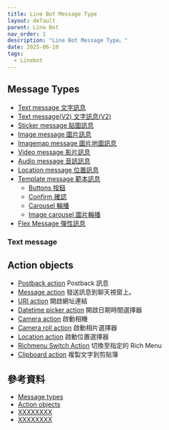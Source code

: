 ```yaml
---
title: Line Bot Message Type
layout: default
parent: Line Bot
nav_order: 1
description: "Line Bot Message Type。"
date: 2025-06-10
tags:
  - Linebot
---
```


## Message Types
- [Text message 文字訊息](https://developers.line.biz/en/reference/messaging-api/#text-message)
- [Text message(V2) 文字訊息(V2)](https://developers.line.biz/en/reference/messaging-api/#text-message-v2)
- [Sticker message 貼圖訊息](https://developers.line.biz/en/reference/messaging-api/#messages)
- [Image message 圖片訊息](https://developers.line.biz/en/reference/messaging-api/#image-messages)
- [Imagemap message 圖片地圖訊息](https://developers.line.biz/en/reference/messaging-api/#imagemap-messages) 
- [Video message 影片訊息](https://developers.line.biz/en/reference/messaging-api/#video-messages)
- [Audio message 音訊訊息](https://developers.line.biz/en/reference/messaging-api/#audio-message)
- [Location message 位置訊息](https://developers.line.biz/en/reference/messaging-api/#location-messages)
- [Template message 範本訊息](https://developers.line.biz/en/reference/messaging-api/#template-messages)
  - [Buttons 按鈕](https://developers.line.biz/en/reference/messaging-api/#buttons)
  - [Confirm 確認](https://developers.line.biz/en/reference/messaging-api/#confirm)
  - [Carousel 輪播](https://developers.line.biz/en/reference/messaging-api/#carousel)
  - [Image carousel 圖片輪播](https://developers.line.biz/en/reference/messaging-api/#image-carousel)
- [Flex Message 彈性訊息](https://developers.line.biz/en/reference/messaging-api/#flex-messages)

### Text message


## Action objects
- [Postback action](https://developers.line.biz/en/reference/messaging-api/#postback-action) Postback 訊息
- [Message action](https://developers.line.biz/en/reference/messaging-api/#message-action) 發送訊息到聊天視窗上。
- [URI action](https://developers.line.biz/en/reference/messaging-api/#uri-action) 開啟網址連結
- [Datetime picker action](https://developers.line.biz/en/reference/messaging-api/#datetime-picker-action) 開啟日期時間選擇器
- [Camera action](https://developers.line.biz/en/reference/messaging-api/#camera-action) 啟動相機
- [Camera roll action](https://developers.line.biz/en/reference/messaging-api/#camera-roll-action) 啟動相片選擇器
- [Location action](https://developers.line.biz/en/reference/messaging-api/#location-action) 啟動位置選擇器
- [Richmenu Switch Action](https://developers.line.biz/en/reference/messaging-api/#richmenu-switch-action) 切換至指定的 Rich Menu
- [Clipboard action](https://developers.line.biz/en/reference/messaging-api/#clipboard-action) 複製文字到剪貼簿





## 參考資料
- <a target="_blank" href="https://developers.line.biz/en/docs/messaging-api/message-types/">Message types</a>
- <a target="_blank" href="https://developers.line.biz/en/reference/messaging-api/#action-objects">Action objects</a>
- <a target="_blank" href="">XXXXXXXX</a>
- <a target="_blank" href="">XXXXXXXX</a>